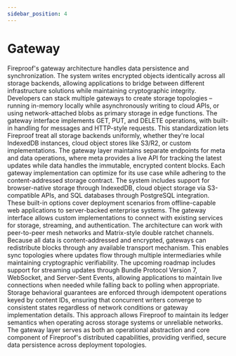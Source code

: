 ```yaml
---
sidebar_position: 4
---
```

# Gateway

Fireproof's gateway architecture handles data persistence and synchronization. The system writes encrypted objects identically across all storage backends, allowing applications to bridge between different infrastructure solutions while maintaining cryptographic integrity. Developers can stack multiple gateways to create storage topologies – running in-memory locally while asynchronously writing to cloud APIs, or using network-attached blobs as primary storage in edge functions.
The gateway interface implements GET, PUT, and DELETE operations, with built-in handling for messages and HTTP-style requests. This standardization lets Fireproof treat all storage backends uniformly, whether they're local IndexedDB instances, cloud object stores like S3/R2, or custom implementations. The gateway layer maintains separate endpoints for meta and data operations, where meta provides a live API for tracking the latest updates while data handles the immutable, encrypted content blocks.
Each gateway implementation can optimize for its use case while adhering to the content-addressed storage contract. The system includes support for browser-native storage through IndexedDB, cloud object storage via S3-compatible APIs, and SQL databases through PostgreSQL integration. These built-in options cover deployment scenarios from offline-capable web applications to server-backed enterprise systems. The gateway interface allows custom implementations to connect with existing services for storage, streaming, and authentication.
The architecture can work with peer-to-peer mesh networks and Matrix-style double ratchet channels. Because all data is content-addressed and encrypted, gateways can redistribute blocks through any available transport mechanism. This enables sync topologies where updates flow through multiple intermediaries while maintaining cryptographic verifiability. The upcoming roadmap includes support for streaming updates through Bundle Protocol Version 7, WebSocket, and Server-Sent Events, allowing applications to maintain live connections when needed while falling back to polling when appropriate.
Storage behavioral guarantees are enforced through idempotent operations keyed by content IDs, ensuring that concurrent writers converge to consistent states regardless of network conditions or gateway implementation details. This approach allows Fireproof to maintain its ledger semantics when operating across storage systems or unreliable networks. The gateway layer serves as both an operational abstraction and core component of Fireproof's distributed capabilities, providing verified, secure data persistence across deployment topologies.
